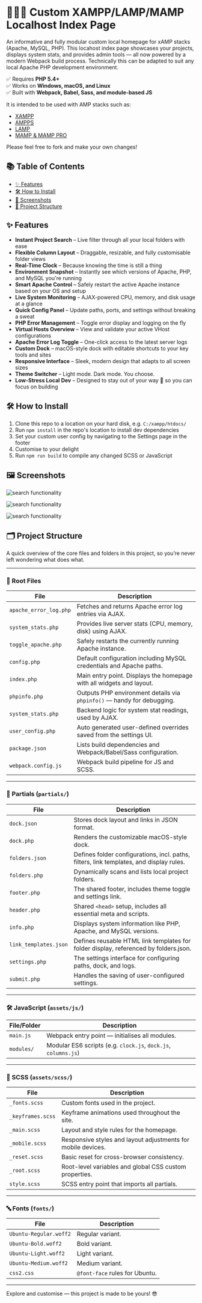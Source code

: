 # 👨🏻‍💻 Custom XAMPP/LAMP/MAMP Localhost Index Page

An informative and fully modular custom local homepage for xAMP stacks (Apache, MySQL, PHP). This locahost index page showcases your projects, displays system stats, and provides admin tools — all now powered by a modern Webpack build process. Technically this can be adapted to suit any local Apache PHP development environment.

✅ Requires **PHP 5.4+**  
✅ Works on **Windows, macOS, and Linux**  
✅ Built with **Webpack, Babel, Sass, and module-based JS**

It is intended to be used with AMP stacks such as:

- [XAMPP](https://www.apachefriends.org/)
- [AMPPS](https://ampps.com/)
- [LAMP](https://www.digitalocean.com/community/tutorials/how-to-install-lamp-stack-on-ubuntu)
- [MAMP & MAMP PRO](https://www.mamp.info/)

Please feel free to fork and make your own changes!

## 📚 Table of Contents

- [✨ Features](#-features)
- [🛠️ How to Install](#-how-to-install)
- [📸 Screenshots](#-screenshots)
- [📁 Project Structure](#-project-structure)

## ✨ Features

- **Instant Project Search** – Live filter through all your local folders with ease  
- **Flexible Column Layout** – Draggable, resizable, and fully customisable folder views  
- **Real-Time Clock** – Because knowing the time is still a thing  
- **Environment Snapshot** – Instantly see which versions of Apache, PHP, and MySQL you're running  
- **Smart Apache Control** – Safely restart the active Apache instance based on your OS and setup  
- **Live System Monitoring** – AJAX-powered CPU, memory, and disk usage at a glance  
- **Quick Config Panel** – Update paths, ports, and settings without breaking a sweat  
- **PHP Error Management** – Toggle error display and logging on the fly  
- **Virtual Hosts Overview** – View and validate your active VHost configurations  
- **Apache Error Log Toggle** – One-click access to the latest server logs  
- **Custom Dock** – macOS-style dock with editable shortcuts to your key tools and sites  
- **Responsive Interface** – Sleek, modern design that adapts to all screen sizes  
- **Theme Switcher** – Light mode. Dark mode. You choose.  
- **Low-Stress Local Dev** – Designed to stay out of your way 🧘 so you can focus on building

## 🛠️ How to Install

1. Clone this repo to a location on your hard disk, e.g. `C:/xampp/htdocs/`
2. Run `npm install` in the repo's location to install dev dependencies
3. Set your custom user config by navigating to the Settings page in the footer
4. Customise to your delight
5. Run `npm run build` to compile any changed SCSS or JavaScript

## 🖼️ Screenshots

![search functionality](screenshots/index-dark.png)

![search functionality](screenshots/settings.png)

![search functionality](screenshots/index-light.png)

## 🗂️ Project Structure

A quick overview of the core files and folders in this project, so you’re never left wondering what does what.

---

### 📄 Root Files

| File                     | Description |
|--------------------------|-------------|
| `apache_error_log.php`   | Fetches and returns Apache error log entries via AJAX. |
| `system_stats.php`       | Provides live server stats (CPU, memory, disk) using AJAX. |
| `toggle_apache.php`      | Safely restarts the currently running Apache instance. |
| `config.php`             | Default configuration including MySQL credentials and Apache paths. |
| `index.php`              | Main entry point. Displays the homepage with all widgets and layout. |
| `phpinfo.php`            | Outputs PHP environment details via `phpinfo()` — handy for debugging. |
| `system_stats.php`       | Backend logic for system stat readings, used by AJAX. |
| `user_config.php`        | Auto generated user-defined overrides saved from the settings UI. |
| `package.json`           | Lists build dependencies and Webpack/Babel/Sass configuration. |
| `webpack.config.js`      | Webpack build pipeline for JS and SCSS. |

---

### 🧩 Partials (`partials/`)

| File                     | Description |
|--------------------------|-------------|
| `dock.json`              | Stores dock layout and links in JSON format. |
| `dock.php`               | Renders the customizable macOS-style dock. |
| `folders.json`           | Defines folder configurations, incl. paths, filters, link templates, and display rules. |
| `folders.php`            | Dynamically scans and lists local project folders. |
| `footer.php`             | The shared footer, includes theme toggle and settings link. |
| `header.php`             | Shared `<head>` setup, includes all essential meta and scripts. |
| `info.php`               | Displays system information like PHP, Apache, and MySQL versions. |
| `link_templates.json`    | Defines reusable HTML link templates for folder display, referenced by folders.json. |
| `settings.php`           | The settings interface for configuring paths, dock, and logs. |
| `submit.php`             | Handles the saving of user-configured settings. |

---

### 🛠️ JavaScript (`assets/js/`)

| File/Folder              | Description |
|--------------------------|-------------|
| `main.js`                | Webpack entry point — initialises all modules. |
| `modules/`               | Modular ES6 scripts (e.g. `clock.js`, `dock.js`, `columns.js`) |

---

### 🎨 SCSS (`assets/scss/`)

| File              | Description |
|-------------------|-------------|
| `_fonts.scss`     | Custom fonts used in the project. |
| `_keyframes.scss` | Keyframe animations used throughout the site. |
| `_main.scss`      | Layout and style rules for the homepage. |
| `_mobile.scss`    | Responsive styles and layout adjustments for mobile devices. |
| `_reset.scss`     | Basic reset for cross-browser consistency. |
| `_root.scss`      | Root-level variables and global CSS custom properties. |
| `style.scss`      | SCSS entry point that imports all partials. |

---

### 🔤 Fonts (`fonts/`)

| File                     | Description |
|--------------------------|-------------|
| `Ubuntu-Regular.woff2`   | Regular variant. |
| `Ubuntu-Bold.woff2`      | Bold variant. |
| `Ubuntu-Light.woff2`     | Light variant. |
| `Ubuntu-Medium.woff2`    | Medium variant. |
| `css2.css`               | `@font-face` rules for Ubuntu. |

---

Explore and customise — this project is made to be yours! 😎
